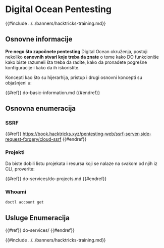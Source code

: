# Digital Ocean Pentesting

{{#include ../../banners/hacktricks-training.md}}

## Osnovne informacije

**Pre nego što započnete pentesting** Digital Ocean okruženja, postoji nekoliko **osnovnih stvari koje treba da znate** o tome kako DO funkcioniše kako biste razumeli šta treba da radite, kako da pronađete pogrešne konfiguracije i kako da ih iskoristite.

Koncepti kao što su hijerarhija, pristup i drugi osnovni koncepti su objašnjeni u:

{{#ref}}
do-basic-information.md
{{#endref}}

## Osnovna enumeracija

### SSRF

{{#ref}}
https://book.hacktricks.xyz/pentesting-web/ssrf-server-side-request-forgery/cloud-ssrf
{{#endref}}

### Projekti

Da biste dobili listu projekata i resursa koji se nalaze na svakom od njih iz CLI, proverite:

{{#ref}}
do-services/do-projects.md
{{#endref}}

### Whoami
```bash
doctl account get
```
## Usluge Enumeracija

{{#ref}}
do-services/
{{#endref}}

{{#include ../../banners/hacktricks-training.md}}
